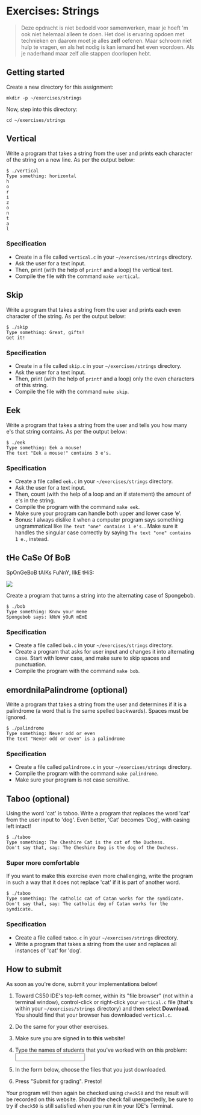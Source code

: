 # Exercises: Strings

> Deze opdracht is niet bedoeld voor samenwerken, maar je hoeft 'm ook niet helemaal alleen te doen. Het doel is ervaring opdoen met technieken en daarom moet je alles **zelf** oefenen. Maar schroom niet hulp te vragen, en als het nodig is kan iemand het even voordoen. Als je naderhand maar zelf alle stappen doorlopen hebt.


## Getting started

Create a new directory for this assignment:

    mkdir -p ~/exercises/strings

Now, step into this directory:

    cd ~/exercises/strings


## Vertical

Write a program that takes a string from the user and prints each character of the string on a new line. As per the output below:

    $ ./vertical
    Type something: horizontal
    h
    o
    r
    i
    z
    o
    n
    t
    a
    l

### Specification

- Create in a file called `vertical.c` in your `~/exercises/strings` directory.
- Ask the user for a text input.
- Then, print (with the help of `printf` and a loop) the vertical text.
- Compile the file with the command `make vertical`.


## Skip

Write a program that takes a string from the user and prints each even character of the string. As per the output below:


    $ ./skip
    Type something: Great, gifts!
    Get it!


### Specification

- Create in a file called `skip.c` in your `~/exercises/strings` directory.
- Ask the user for a text input.
- Then, print (with the help of `printf` and a loop) only the even characters of this string.
- Compile the file with the command `make skip`.


## Eek

Write a program that takes a string from the user and tells you how many e's that string contains. As per the output below:


    $ ./eek
    Type something: Eek a mouse!
    The text "Eek a mouse!" contains 3 e's.


### Specification

- Create a file called `eek.c` in your `~/exercises/strings` directory.
- Ask the user for a text input.
- Then, count (with the help of a loop and an if statement) the amount of e's in the string.
- Compile the program with the command `make eek`.
- Make sure your program can handle both upper and lower case ‘e'.
- Bonus: I always dislike it when a computer program says something ungrammatical like `The text "one" contains 1 e's.`. Make sure it handles the singular case correctly by saying `The text "one" contains 1 e.`, instead.


## tHe CaSe Of BoB

SpOnGeBoB tAlKs FuNnY, lIkE tHiS:

![](bob.jpg)

Create a program that turns a string into the alternating case of Spongebob.

    $ ./bob
    Type something: Know your meme
    Spongebob says: kNoW yOuR mEmE


### Specification

- Create a file called `bob.c` in your `~/exercises/strings` directory.
- Create a program that asks for user input and changes it into alternating case. Start with lower case, and make sure to skip spaces and punctuation.
- Compile the program with the command `make bob`.


## emordnilaPalindrome (optional)

Write a program that takes a string from the user and determines if it is a palindrome (a word that is the same spelled backwards). Spaces must be ignored.

    $ ./palindrome
    Type something: Never odd or even
    The text "Never odd or even" is a palindrome


### Specification

- Create a file called `palindrome.c` in your `~/exercises/strings` directory.
- Compile the program with the command `make palindrome`.
- Make sure your program is not case sensitive.


## Taboo (optional)

Using the word 'cat' is taboo. Write a program that replaces the word 'cat' from the user input to 'dog'. Even better, 'Cat' becomes 'Dog', with casing left intact!

    $ ./taboo
    Type something: The Cheshire Cat is the cat of the Duchess.
    Don't say that, say: The Cheshire Dog is the dog of the Duchess.

### Super more comfortable

If you want to make this exercise even more challenging, write the program in such a way that it does not replace 'cat' if it is part of another word.

    $ ./taboo
    Type something: The catholic cat of Catan works for the syndicate.
    Don't say that, say: The catholic dog of Catan works for the syndicate.

### Specification

- Create a file called `taboo.c` in your `~/exercises/strings` directory.
- Write a program that takes a string from the user and replaces all instances of 'cat' for 'dog'.


## How to submit

As soon as you're done, submit your implementations below! 

1. Toward CS50 IDE's top-left corner, within its "file browser" (not within a terminal window), control-click or right-click your `vertical.c` file (that's within your `~/exercises/strings` directory) and then select **Download**. You should find that your browser has downloaded `vertical.c`.

2. Do the same for your other exercises.

2. Make sure you are signed in to **this** website!

3. Type the names of students that you've worked with on this problem: <input name="form[samen]" type="text" required>

4. In the form below, choose the files that you just downloaded.

5. Press "Submit for grading". Presto!

Your program will then again be checked using `check50` and the result will be recorded on this website. Should the check fail unexpectedly, be sure to try if `check50` is still satisfied when you run it in your IDE's Terminal.
